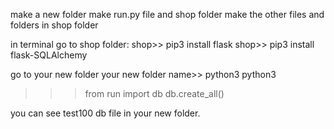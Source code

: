 make a new folder
make run.py file and shop folder
make the other files and folders in shop folder

in terminal
go to shop folder: 
shop>> pip3 install flask
shop>> pip3 install flask-SQLAlchemy

go to your new folder
your new folder name>> python3 
python3
>>> from run import db
>>> db.create_all()

you can see test100 db file in your new folder.
